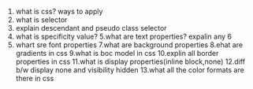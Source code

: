1. what is css? ways to apply
2. what is selector
3. explain descendant and pseudo class selector
4. what is specificity value?
5.what are text properties? expalin any 6
6. whart sre font properties
7.what are background properties
8.ehat are gradients in css
9.what is boc model in css
10.explin all border properties in css
11.what is display properties(inline block,none)
12.diff b/w display none and visibility hidden
13.what all the color formats are there in css


